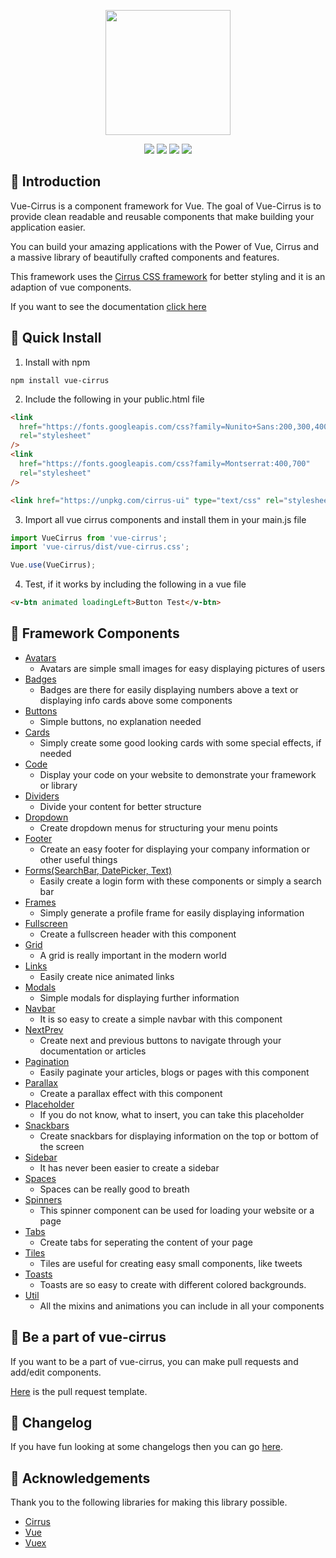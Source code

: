 <p align="center"><img src="https://i.imgur.com/Jwu0XrO.png" width="200"></p>

<p align="center">
  <a href="https://www.npmjs.com/package/vue-cirrus"><img src="https://badge.fury.io/js/vue-cirrus.svg"></a>
  <a href="https://opensource.org/licenses/MIT"><img src="https://img.shields.io/github/license/FlorianWoelki/vue-cirrus.svg"></a>
  <a href="https://www.npmjs.com/package/vue-cirrus"><img src="https://img.shields.io/npm/dt/vue-cirrus.svg"></a>
  <a href="https://www.npmjs.com/package/vue-cirrus"><img src="https://img.shields.io/npm/dm/vue-cirrus.svg"></a>
</p>

## 🧐 Introduction

Vue-Cirrus is a component framework for Vue. The goal of Vue-Cirrus is to provide clean readable and reusable components that make building your application easier.

You can build your amazing applications with the Power of Vue, Cirrus and a massive library of beautifully crafted components and features.

This framework uses the <a href="https://github.com/Spiderpig86/Cirrus">Cirrus CSS framework</a> for better styling and it is an adaption of vue components.

If you want to see the documentation <a href="https://florianwoelki.github.io/vue-cirrus/#/">click here</a>

## 🔨 Quick Install

1. Install with npm

```
npm install vue-cirrus
```

2. Include the following in your public.html file

```html
<link
  href="https://fonts.googleapis.com/css?family=Nunito+Sans:200,300,400,600,700"
  rel="stylesheet"
/>
<link
  href="https://fonts.googleapis.com/css?family=Montserrat:400,700"
  rel="stylesheet"
/>

<link href="https://unpkg.com/cirrus-ui" type="text/css" rel="stylesheet" />
```

3. Import all vue cirrus components and install them in your main.js file

```javascript
import VueCirrus from 'vue-cirrus';
import 'vue-cirrus/dist/vue-cirrus.css';

Vue.use(VueCirrus);
```

4. Test, if it works by including the following in a vue file

```html
<v-btn animated loadingLeft>Button Test</v-btn>
```

## 🔮 Framework Components
- [Avatars](https://florianwoelki.github.io/vue-cirrus/#/components/Avatars)
  - Avatars are simple small images for easy displaying pictures of users
- [Badges](https://florianwoelki.github.io/vue-cirrus/#/components/Badges)
  - Badges are there for easily displaying numbers above a text or displaying info cards above some components
- [Buttons](https://florianwoelki.github.io/vue-cirrus/#/components/Buttons)
  - Simple buttons, no explanation needed
- [Cards](https://florianwoelki.github.io/vue-cirrus/#/components/Cards)
  - Simply create some good looking cards with some special effects, if needed
- [Code](https://florianwoelki.github.io/vue-cirrus/#/components/Code)
  - Display your code on your website to demonstrate your framework or library
- [Dividers](https://florianwoelki.github.io/vue-cirrus/#/components/Dividers)
  - Divide your content for better structure
- [Dropdown](https://florianwoelki.github.io/vue-cirrus/#/components/Dropdown)
  - Create dropdown menus for structuring your menu points
- [Footer](https://florianwoelki.github.io/vue-cirrus/#/components/Footer)
  - Create an easy footer for displaying your company information or other useful things
- [Forms(SearchBar, DatePicker, Text)](https://florianwoelki.github.io/vue-cirrus/#/components/Forms)
  - Easily create a login form with these components or simply a search bar
- [Frames](https://florianwoelki.github.io/vue-cirrus/#/components/Frames)
  - Simply generate a profile frame for easily displaying information
- [Fullscreen](https://florianwoelki.github.io/vue-cirrus/#/components/Fullscreen)
  - Create a fullscreen header with this component
- [Grid](https://florianwoelki.github.io/vue-cirrus/#/components/Grid)
  - A grid is really important in the modern world
- [Links](https://florianwoelki.github.io/vue-cirrus/#/components/Links)
  - Easily create nice animated links
- [Modals](https://florianwoelki.github.io/vue-cirrus/#/components/Modals)
  - Simple modals for displaying further information
- [Navbar](https://florianwoelki.github.io/vue-cirrus/#/components/Navbars)
  - It is so easy to create a simple navbar with this component
- [NextPrev](https://florianwoelki.github.io/vue-cirrus/#/components/NextPrev)
  - Create next and previous buttons to navigate through your documentation or articles
- [Pagination](https://florianwoelki.github.io/vue-cirrus/#/components/Pagination)
  - Easily paginate your articles, blogs or pages with this component
- [Parallax](https://florianwoelki.github.io/vue-cirrus/#/components/Parallax)
  - Create a parallax effect with this component
- [Placeholder](https://florianwoelki.github.io/vue-cirrus/#/components/Placeholder)
  - If you do not know, what to insert, you can take this placeholder
- [Snackbars](https://florianwoelki.github.io/vue-cirrus/#/components/Snackbars)
  - Create snackbars for displaying information on the top or bottom of the screen
- [Sidebar](https://florianwoelki.github.io/vue-cirrus/#/components/Sidebars)
  - It has never been easier to create a sidebar
- [Spaces](https://florianwoelki.github.io/vue-cirrus/#/components/Spaces)
  - Spaces can be really good to breath
- [Spinners](https://florianwoelki.github.io/vue-cirrus/#/components/Spinners)
  - This spinner component can be used for loading your website or a page
- [Tabs](https://florianwoelki.github.io/vue-cirrus/#/components/Tabs)
  - Create tabs for seperating the content of your page
- [Tiles](https://florianwoelki.github.io/vue-cirrus/#/components/Tiles)
  - Tiles are useful for creating easy small components, like tweets
- [Toasts](https://florianwoelki.github.io/vue-cirrus/#/components/Toasts)
  - Toasts are so easy to create with different colored backgrounds. 
- [Util](https://florianwoelki.github.io/vue-cirrus/#/components/Util)
  - All the mixins and animations you can include in all your components

## 💎 Be a part of vue-cirrus
If you want to be a part of vue-cirrus, you can make pull requests and add/edit components.

[Here](https://github.com/FlorianWoelki/vue-cirrus/blob/master/PULL_REQUEST_TEMPLATE.md) is the pull request template.

## 📒 Changelog

If you have fun looking at some changelogs then you can go [here](https://github.com/FlorianWoelki/vue-cirrus/blob/master/CHANGELOG.md).

## 👏 Acknowledgements

Thank you to the following libraries for making this library possible.

- [Cirrus](https://spiderpig86.github.io/Cirrus/)
- [Vue](https://vuejs.org/)
- [Vuex](https://vuex.vuejs.org/)
